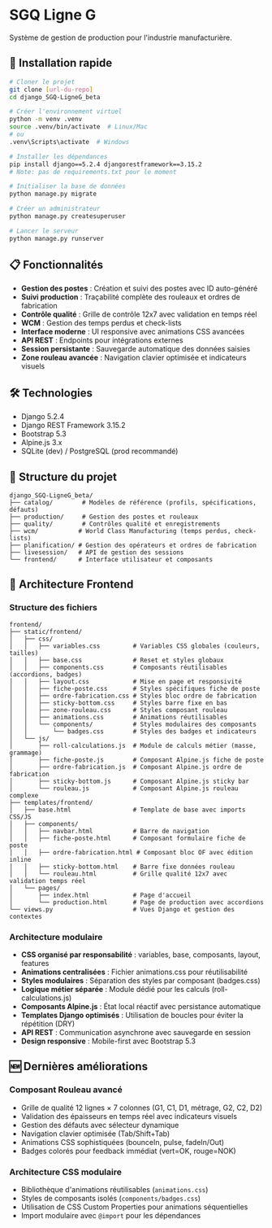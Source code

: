 # SGQ Ligne G

Système de gestion de production pour l'industrie manufacturière.

## 🚀 Installation rapide

```bash
# Cloner le projet
git clone [url-du-repo]
cd django_SGQ-LigneG_beta

# Créer l'environnement virtuel
python -m venv .venv
source .venv/bin/activate  # Linux/Mac
# ou
.venv\Scripts\activate  # Windows

# Installer les dépendances
pip install django==5.2.4 djangorestframework==3.15.2
# Note: pas de requirements.txt pour le moment

# Initialiser la base de données
python manage.py migrate

# Créer un administrateur
python manage.py createsuperuser

# Lancer le serveur
python manage.py runserver
```

## 📋 Fonctionnalités

- **Gestion des postes** : Création et suivi des postes avec ID auto-généré
- **Suivi production** : Traçabilité complète des rouleaux et ordres de fabrication  
- **Contrôle qualité** : Grille de contrôle 12x7 avec validation en temps réel
- **WCM** : Gestion des temps perdus et check-lists
- **Interface moderne** : UI responsive avec animations CSS avancées
- **API REST** : Endpoints pour intégrations externes
- **Session persistante** : Sauvegarde automatique des données saisies
- **Zone rouleau avancée** : Navigation clavier optimisée et indicateurs visuels

## 🛠 Technologies

- Django 5.2.4
- Django REST Framework 3.15.2
- Bootstrap 5.3
- Alpine.js 3.x
- SQLite (dev) / PostgreSQL (prod recommandé)

## 📂 Structure du projet

```
django_SGQ-LigneG_beta/
├── catalog/        # Modèles de référence (profils, spécifications, défauts)
├── production/     # Gestion des postes et rouleaux
├── quality/        # Contrôles qualité et enregistrements
├── wcm/           # World Class Manufacturing (temps perdus, check-lists)
├── planification/ # Gestion des opérateurs et ordres de fabrication
├── livesession/   # API de gestion des sessions
└── frontend/      # Interface utilisateur et composants
```

## 🎨 Architecture Frontend

### Structure des fichiers

```
frontend/
├── static/frontend/
│   ├── css/
│   │   ├── variables.css         # Variables CSS globales (couleurs, tailles)
│   │   ├── base.css              # Reset et styles globaux
│   │   ├── components.css        # Composants réutilisables (accordions, badges)
│   │   ├── layout.css            # Mise en page et responsivité
│   │   ├── fiche-poste.css       # Styles spécifiques fiche de poste
│   │   ├── ordre-fabrication.css # Styles bloc ordre de fabrication
│   │   ├── sticky-bottom.css     # Styles barre fixe en bas
│   │   ├── zone-rouleau.css      # Styles composant rouleau
│   │   ├── animations.css        # Animations réutilisables
│   │   └── components/           # Styles modulaires des composants
│   │       └── badges.css        # Styles des badges et indicateurs
│   └── js/
│       ├── roll-calculations.js  # Module de calculs métier (masse, grammage)
│       ├── fiche-poste.js        # Composant Alpine.js fiche de poste
│       ├── ordre-fabrication.js  # Composant Alpine.js ordre de fabrication
│       ├── sticky-bottom.js      # Composant Alpine.js sticky bar
│       └── rouleau.js            # Composant Alpine.js rouleau complexe
├── templates/frontend/
│   ├── base.html                 # Template de base avec imports CSS/JS
│   ├── components/
│   │   ├── navbar.html           # Barre de navigation
│   │   ├── fiche-poste.html      # Composant formulaire fiche de poste
│   │   ├── ordre-fabrication.html # Composant bloc OF avec édition inline
│   │   ├── sticky-bottom.html    # Barre fixe données rouleau
│   │   └── rouleau.html          # Grille qualité 12x7 avec validation temps réel
│   └── pages/
│       ├── index.html            # Page d'accueil
│       └── production.html       # Page de production avec accordions
└── views.py                      # Vues Django et gestion des contextes
```

### Architecture modulaire

- **CSS organisé par responsabilité** : variables, base, composants, layout, features
- **Animations centralisées** : Fichier animations.css pour réutilisabilité
- **Styles modulaires** : Séparation des styles par composant (badges.css)
- **Logique métier séparée** : Module dédié pour les calculs (roll-calculations.js)
- **Composants Alpine.js** : État local réactif avec persistance automatique
- **Templates Django optimisés** : Utilisation de boucles pour éviter la répétition (DRY)
- **API REST** : Communication asynchrone avec sauvegarde en session
- **Design responsive** : Mobile-first avec Bootstrap 5.3

## 🆕 Dernières améliorations

### Composant Rouleau avancé
- Grille de qualité 12 lignes × 7 colonnes (G1, C1, D1, métrage, G2, C2, D2)
- Validation des épaisseurs en temps réel avec indicateurs visuels
- Gestion des défauts avec sélecteur dynamique
- Navigation clavier optimisée (Tab/Shift+Tab)
- Animations CSS sophistiquées (bounceIn, pulse, fadeIn/Out)
- Badges colorés pour feedback immédiat (vert=OK, rouge=NOK)

### Architecture CSS modulaire
- Bibliothèque d'animations réutilisables (`animations.css`)
- Styles de composants isolés (`components/badges.css`)
- Utilisation de CSS Custom Properties pour animations séquentielles
- Import modulaire avec `@import` pour les dépendances


